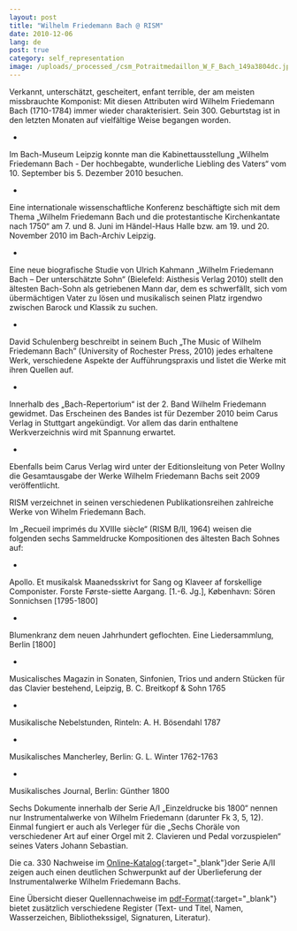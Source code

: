 ```yaml
---
layout: post
title: "Wilhelm Friedemann Bach @ RISM"
date: 2010-12-06
lang: de
post: true
category: self_representation
image: /uploads/_processed_/csm_Potraitmedaillon_W_F_Bach_149a3804dc.jpg
---
```



Verkannt, unterschätzt, gescheitert, enfant terrible, der am meisten missbrauchte Komponist: Mit diesen Attributen wird Wilhelm Friedemann Bach (1710-1784) immer wieder charakterisiert. Sein 300. Geburtstag ist in den letzten Monaten auf vielfältige Weise begangen worden.

-

Im Bach-Museum Leipzig konnte man die Kabinettausstellung „Wilhelm Friedemann Bach - Der hochbegabte, wunderliche Liebling des Vaters“ vom 10. September bis 5. Dezember 2010 besuchen.

-

Eine internationale wissenschaftliche Konferenz beschäftigte sich mit dem Thema „Wilhelm Friedemann Bach und die protestantische Kirchenkantate nach 1750“ am 7. und 8. Juni im Händel-Haus Halle bzw. am 19. und 20. November 2010 im Bach-Archiv Leipzig.

-

Eine neue biografische Studie von Ulrich Kahmann „Wilhelm Friedemann Bach – Der unterschätzte Sohn“ (Bielefeld: Aisthesis Verlag 2010) stellt den ältesten Bach-Sohn als getriebenen Mann dar, dem es schwerfällt, sich vom übermächtigen Vater zu lösen und musikalisch seinen Platz irgendwo zwischen Barock und Klassik zu suchen.

-

David Schulenberg beschreibt in seinem Buch „The Music of Wilhelm Friedemann Bach” (University of Rochester Press, 2010) jedes erhaltene Werk, verschiedene Aspekte der Aufführungspraxis und listet die Werke mit ihren Quellen auf.

-

Innerhalb des „Bach-Repertorium“ ist der 2. Band Wilhelm Friedemann gewidmet. Das Erscheinen des Bandes ist für Dezember 2010 beim Carus Verlag in Stuttgart angekündigt. Vor allem das darin enthaltene Werkverzeichnis wird mit Spannung erwartet.

-

Ebenfalls beim Carus Verlag wird unter der Editionsleitung von Peter Wollny die Gesamtausgabe der Werke Wilhelm Friedemann Bachs seit 2009 veröffentlicht.



RISM verzeichnet in seinen verschiedenen Publikationsreihen zahlreiche Werke von Wihelm Friedemann Bach.

Im „Recueil imprimés du XVIIIe siècle“ (RISM B/II, 1964) weisen die folgenden sechs Sammeldrucke Kompositionen des ältesten Bach Sohnes auf:

-

Apollo. Et musikalsk Maanedsskrivt for Sang og Klaveer af forskellige Componister. Forste Første-siette Aargang. [1.-6. Jg.], København: Sören Sonnichsen [1795-1800]

-

Blumenkranz dem neuen Jahrhundert geflochten. Eine Liedersammlung, Berlin [1800]

-

Musicalisches Magazin in Sonaten, Sinfonien, Trios und andern Stücken für das Clavier bestehend, Leipzig, B. C. Breitkopf & Sohn 1765

-

Musikalische Nebelstunden, Rinteln: A. H. Bösendahl 1787

-

Musikalisches Mancherley, Berlin: G. L. Winter 1762-1763

-

Musikalisches Journal, Berlin: Günther 1800



Sechs Dokumente innerhalb der Serie A/I „Einzeldrucke bis 1800“ nennen nur Instrumentalwerke von Wilhelm Friedemann (darunter Fk 3, 5, 12). Einmal fungiert er auch als Verleger für die „Sechs Choräle von verschiedener Art auf einer Orgel mit 2. Clavieren und Pedal vorzuspielen“ seines Vaters Johann Sebastian.

Die ca. 330 Nachweise im [Online-Katalog](http://opac.rism.info/index.php?id=6&no_cache=1&L=0&tx_bsbsearch_pi1%5Bquery%5D%5B0%5D=bach%2C%20wilhelm%20friedemann&tx_bsbsearch_pi1%5Bnavigation%5D=%2Bsopacauthorinstitution%3A%5E%22Bach%2C%20Wilhelm%20Friedemann%22%24&tx_bsbsearch_pi1%5Bshownavi%5D%5Bsopacauthorinstitution%5D=5){:target="_blank"}der Serie A/II zeigen auch einen deutlichen Schwerpunkt auf der Überlieferung der Instrumentalwerke Wilhelm Friedemann Bachs.

Eine Übersicht dieser Quellennachweise im [pdf-Format](http://88.198.226.224/BachWF.pdf){:target="_blank"} bietet zusätzlich verschiedene Register (Text- und Titel, Namen, Wasserzeichen, Bibliothekssigel, Signaturen, Literatur).